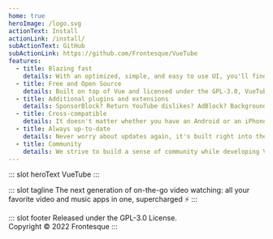 ```yaml
---
home: true
heroImage: /logo.svg
actionText: Install
actionLink: /install/
subActionText: GitHub
subActionLink: https://github.com/Frontesque/VueTube
features:
  - title: Blazing fast
    details: With an optimized, simple, and easy to use UI, you'll find that using VueTube feels right at home.
  - title: Free and Open Source
    details: Built on top of Vue and licensed under the GPL-3.0, VueTube is free and open source, and will never track you or ask for payment.
  - title: Additional plugins and extensions
    details: SponsorBlock? Return YouTube dislikes? AdBlock? Background play? We've got it all.
  - title: Cross-compatible
    details: It doesn't matter whether you have an Android or an iPhone, VueTube works anywhere, anywhere.
  - title: Always up-to-date
    details: Never worry about updates again, it's built right into the app so you'll always have the latest and greatest. Don't like a new change? Just revert it!
  - title: Community
    details: We strive to build a sense of community while developing VueTube. Join our Discord or Reddit to leave your feedback!
---
```


::: slot heroText
VueTube
:::

::: slot tagline
The next generation of on-the-go video watching: all your favorite video and music apps in one, supercharged ⚡
:::

::: slot footer
Released under the GPL-3.0 License.<br>
Copyright © 2022 Frontesque
:::

